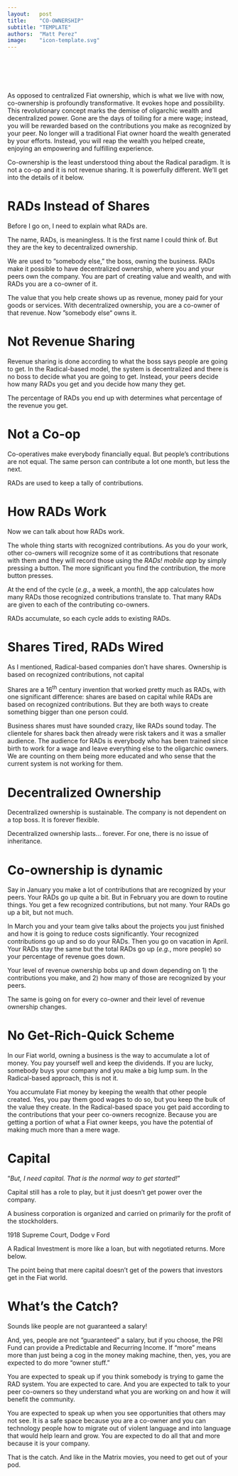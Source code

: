 ```yaml
---
layout:   post
title:    "CO-OWNERSHIP"
subtitle: "TEMPLATE"
authors:  "Matt Perez"
image:    "icon-template.svg"
---
```


<div style='display:none;'>
 <p>Introduction to co-ownership.</p>
</div>

<h1>&nbsp;</h1>
 <p>As opposed to centralized <span class='_paradigm'>Fiat</span> ownership, which is what we live with now, co-ownership is profoundly transformative. It evokes hope and possibility. This revolutionary concept marks the demise of oligarchic wealth and decentralized power. Gone are the days of toiling for a mere wage; instead, you will be rewarded based on the contributions you make as recognized by your peer. No longer will a traditional  <span class='_paradigm'>Fiat</span> owner hoard the wealth generated by your efforts. Instead, you will reap the wealth you helped create, enjoying an empowering and fulfilling experience.</p>
 <p>Co-ownership is the least understood thing about the  <span class='_paradigm'>Radical</span> paradigm. It is not a co-op and it is not revenue sharing. It is powerfully different. We’ll get into the details of it below.</p>

<h1>RADs Instead of Shares</h1>
 <p>Before I go on, I need to explain what RADs are.</p>
 <p>The name, RADs, is meaningless. It is the first name I could think of. But they are the key to decentralized ownership.</p>
 <p>We are used to ”somebody else,” the boss, owning the business. RADs make it possible to have decentralized ownership, where you and your peers own the company. You are part of creating value and wealth, and with RADs you are a co-owner of it.</p>
 <p>The value that you help create shows up as revenue, money paid for your goods or services. With decentralized ownership, you are a co-owner of that revenue. Now ”somebody else“ owns it.</p>

<h1>Not Revenue Sharing</h1>
 <p>Revenue sharing is done according to what the boss says people are going to get. In the  <span class='_paradigm'>Radical</span>-based model, the system is decentralized and there is no boss to decide what you are going to get. Instead, your peers decide how many RADs you get and you decide how many they get.</p>
 <p>The percentage of RADs you end up with determines what percentage of the revenue you get.</p>

<h1>Not a Co-op</h1>
 <p>Co-operatives make everybody financially equal. But people’s contributions are not equal. The same person can contribute a lot one month, but less the next.</p>
 <p>RADs are used to keep a tally of contributions.</p>

<h1>How RADs Work</h1>
 <p>Now we can talk about how RADs work.</p>
 <p>The whole thing starts with recognized contributions. As you do your work, other co-owners will recognize some of it as contributions that resonate with them and they will record those using the <em>RADs! mobile app</em> by simply pressing a button. The more significant you find the contribution, the more button presses.</p>
 <p>At the end of the cycle (<em>e.g.</em>, a week, a month), the app calculates how many RADs those recognized contributions translate to. That many RADs are given to each of the contributing co-owners.</p>
 <p>RADs accumulate, so each cycle adds to existing RADs.</p>

<h1>Shares Tired, RADs Wired</h1>
 <p>As I mentioned,  <span class='_paradigm'>Radical</span>-based companies don’t have shares. Ownership is based on recognized contributions, not capital</p>
 <p>Shares are a 16<sup>th</sup> century invention that worked pretty much as RADs, with one significant difference: shares are based on capital while RADs are based on recognized contributions. But they are both ways to create something bigger than one person could.</p>
 <p>Business shares must have sounded crazy, like RADs sound today. The clientele for shares back then already were risk takers and it was a smaller audience. The audience for RADs is everybody who has been trained since birth to work for a wage and leave everything else to the oligarchic owners. We are counting on them being more educated and who sense that the current system is not working for them.</p>

<h1>Decentralized Ownership</h1>
 <p>Decentralized ownership is sustainable. The company is not dependent on a top boss. It is forever flexible.</p>
 <p>Decentralized ownership lasts… forever. For one, there is no issue of inheritance.</p>

<h1>Co-ownership is dynamic</h1>
 <p>Say in January you make a lot of contributions that are recognized by your peers. Your RADs go up quite a bit. But in February you are down to routine things. You get a few recognized contributions, but not many. Your RADs go up a bit, but not much.</p>
 <p>In March you and your team give talks about the projects you just finished and how it is going to reduce costs significantly. Your recognized contributions go up and so do your RADs. Then you go on vacation in April. Your RADs stay the same but the total RADs go up (<em>e.g.</em>, more people) so your percentage of revenue goes down.</p>
 <p>Your level of revenue ownership bobs up and down depending on 1) the contributions you make, and 2) how many of those are recognized by your peers.</p>
 <p>The same is going on for every co-owner and their level of revenue ownership changes.</p>

<h1>No Get-Rich-Quick Scheme</h1>
 <p>In our  <span class='_paradigm'>Fiat</span> world, owning a business is the way to accumulate a lot of money. You pay yourself well and keep the dividends. If you are lucky, somebody buys your company and you make a big lump sum. In the  <span class='_paradigm'>Radical</span>-based approach, this is not it.</p>
 <p>You accumulate  <span class='_paradigm'>Fiat</span> money by keeping the wealth that other people created. Yes, you pay them good wages to do so, but you keep the bulk of the value they create. In the  <span class='_paradigm'>Radical</span>-based space you get paid according to the contributions that your peer co-owners recognize. Because you are getting a portion of what a  <span class='_paradigm'>Fiat</span> owner keeps, you have the potential of making much more than a mere wage.</p>

<h1>Capital</h1>
 <p>“<em>But, I need capital. That is the normal way to get started!</em>”</p>
 <p>Capital still has a role to play, but it just doesn’t get power over the company.</p>
  <div class='_center'>
   <div class='_citation'>
    <p>A business corporation is organized and carried on primarily for the profit of the stockholders.</p>
    <p id='_signature'>1918 Supreme Court, Dodge v Ford</p>
   </div>
  <div>
 <p>A  <span class='_paradigm'>Radical</span> Investment is more like a loan, but with negotiated returns. More below.</p>
 <p>The point being that mere capital doesn’t get of the powers that investors get in the  <span class='_paradigm'>Fiat</span> world.</p>

<h1>What’s the Catch?</h1>
 <p><span class='_quotespan'>Sounds like people are not guaranteed a salary!</span></p>
 <p>And, yes, people are not “guaranteed” a salary, but if you choose, the PRI Fund can provide a Predictable and Recurring Income. If “more” means more than just being a cog in the money making machine, then, yes, you are expected to do more “owner stuff.”</p>
 <p>You are expected to speak up if you think somebody is trying to game the  <span class='_paradigm'>RAD</span> system. You are expected to care. And you are expected to talk to your peer co-owners so they understand what you are working on and how it will benefit the community.</p>
 <p>You are expected to speak up when you see opportunities that others may not see. It is a safe space because you are a co-owner and you can technology people how to migrate out of violent language and into language that would help learn and grow. You are expected to do all that and more because it is your company.</p>
 <p>That is the catch. And like in the Matrix movies, you need to get out of your pod.</p>

